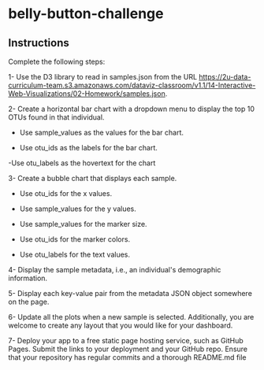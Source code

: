 # belly-button-challenge

## Instructions
Complete the following steps:

1- Use the D3 library to read in samples.json from the URL https://2u-data-curriculum-team.s3.amazonaws.com/dataviz-classroom/v1.1/14-Interactive-Web-Visualizations/02-Homework/samples.json.

2- Create a horizontal bar chart with a dropdown menu to display the top 10 OTUs found in that individual.

  - Use sample_values as the values for the bar chart.

  - Use otu_ids as the labels for the bar chart.

   -Use otu_labels as the hovertext for the chart

3- Create a bubble chart that displays each sample.

  - Use otu_ids for the x values.

  - Use sample_values for the y values.

  - Use sample_values for the marker size.

  - Use otu_ids for the marker colors.

  - Use otu_labels for the text values.

4- Display the sample metadata, i.e., an individual's demographic information.

5- Display each key-value pair from the metadata JSON object somewhere on the page.

6- Update all the plots when a new sample is selected. Additionally, you are welcome to create any layout that you would like for your dashboard.

7- Deploy your app to a free static page hosting service, such as GitHub Pages. Submit the links to your deployment and your GitHub repo. Ensure that your repository has regular commits and a thorough README.md file
